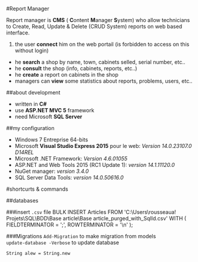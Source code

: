 #Report Manager

Report manager is **CMS** (
**C**ontent **M**anager **S**ystem) who allow technicians to Create, Read, Update & Delete (CRUD System) reports on web based interface.

1. the user **connect** him on the web portail (is forbidden to access on this without login)
* he **search** a shop by name, town, cabinets selled, serial number, etc..
* he **consult** the shop (info, cabinets, reports, etc..)
* he **create** a report on cabinets in the shop
* managers can **view** some statistics about reports, problems, users, etc..


##about development
* written in **C#**
* use **ASP.NET MVC 5** framework
* need Microsoft **SQL Server**

##my configuration

* Windows 7 Entreprise 64-bits
*  Microsoft **Visual Studio Express 2015** pour le web: *Version 14.0.23107.0 D14REL*
* Microsoft .NET Framework: *Version 4.6.01055*
* ASP.NET and Web Tools 2015 (RC1 Update 1): *version 14.1.11120.0*
* NuGet manager: *version 3.4.0*
* SQL Server Data Tools: *version 14.0.50616.0*

#shortcurts & commands

##databases

###insert `.csv` file
    BULK
    INSERT Articles
    FROM 'C:\Users\rousseaua\! Projets\SQL\BDD\Base article\Base article_purged_with_SqlId.csv'
    WITH
    (
        FIELDTERMINATOR = ';',
        ROWTERMINATOR = '\n'
    );

###Migrations
`Add-Migration` to make migration from models  
`update-database -Verbose` to update database

`String alew = String.new`